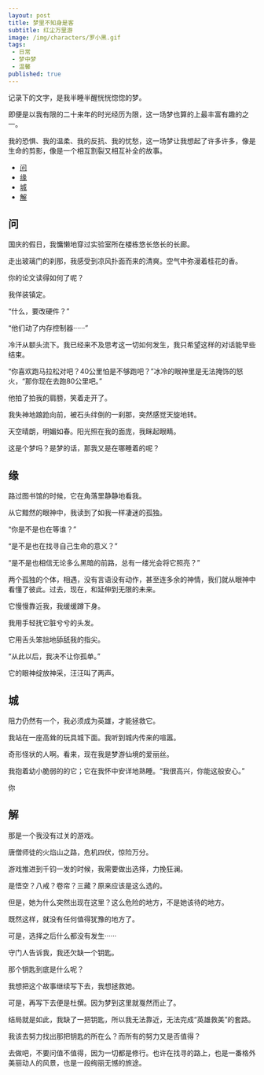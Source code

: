 ```yaml
---
layout: post
title: 梦里不知身是客
subtitle: 红尘万里游
image: /img/characters/罗小黑.gif
tags:
 - 日常
 - 梦中梦
 - 温馨
published: true
---
```


记录下的文字，是我半睡半醒恍恍惚惚的梦。

即便是以我有限的二十来年的时光经历为限，这一场梦也算的上最丰富有趣的之一。

我的恐惧、我的温柔、我的反抗、我的忧愁，这一场梦让我想起了许多许多，像是生命的剪影，像是一个相互割裂又相互补全的故事。

- [问](#问)
- [缘](#缘)
- [城](#城)
- [解](#解)


## 问

国庆的假日，我慵懒地穿过实验室所在楼栋悠长悠长的长廊。

走出玻璃门的刹那，我感受到凉风扑面而来的清爽。空气中弥漫着桂花的香。

你的论文读得如何了呢？

我佯装镇定。

“什么，要改硬件？”

“他们动了内存控制器······”

冷汗从额头流下。我已经来不及思考这一切如何发生，我只希望这样的对话能早些结束。

“你喜欢跑马拉松对吧？40公里怕是不够跑吧？”冰冷的眼神里是无法掩饰的怒火，“那你现在去跑80公里吧。”

他拍了拍我的肩膀，笑着走开了。

我失神地踉跄向前，被石头绊倒的一刹那，突然感觉天旋地转。

天空晴朗，明媚如春。阳光照在我的面庞，我眯起眼睛。

这是个梦吗？是梦的话，那我又是在哪睡着的呢？


## 缘

路过图书馆的时候，它在角落里静静地看我。

从它黯然的眼神中，我读到了如我一样凄迷的孤独。

“你是不是也在等谁？”

“是不是也在找寻自己生命的意义？”

“是不是也相信无论多么黑暗的前路，总有一缕光会将它照亮？”

两个孤独的个体，相遇，没有言语没有动作，甚至连多余的神情，我们就从眼神中看懂了彼此。过去，现在，和延伸到无限的未来。

它慢慢靠近我，我缓缓蹲下身。

我用手轻抚它脏兮兮的头发。

它用舌头笨拙地舔舐我的指尖。

“从此以后，我决不让你孤单。”

它的眼神绽放神采，汪汪叫了两声。


## 城

阻力仍然有一个，我必须成为英雄，才能拯救它。

我站在一座高耸的玩具城下面。我听到城内传来的喧嚣。

奇形怪状的人啊。看来，现在我是梦游仙境的爱丽丝。

我抱着幼小脆弱的的它；它在我怀中安详地熟睡。“我很高兴，你能这般安心。”

你



## 解

那是一个我没有过关的游戏。

唐僧师徒的火焰山之路，危机四伏，惊险万分。

游戏推进到千钧一发的时候，我需要做出选择，力挽狂澜。

是悟空？八戒？卷帘？三藏？原来应该是这么选的。

但是，她为什么突然出现在这里？这么危险的地方，不是她该待的地方。

既然这样，就没有任何值得犹豫的地方了。

可是，选择之后什么都没有发生······

守门人告诉我，我还欠缺一个钥匙。

那个钥匙到底是什么呢？

我想把这个故事继续写下去，我想拯救她。

可是，再写下去便是杜撰。因为梦到这里就戛然而止了。

结局就是如此，我缺了一把钥匙，所以我无法靠近，无法完成“英雄救美”的套路。

我该去努力找出那把钥匙的所在么？而所有的努力又是否值得？

去做吧，不要问值不值得，因为一切都是修行。也许在找寻的路上，也是一番格外美丽动人的风景，也是一段绚丽无憾的旅途。




<!-- UY BEGIN -->
<div id="uyan_frame"></div>
<script type="text/javascript" src="http://v2.uyan.cc/code/uyan.js"></script>
<!-- UY END -->
